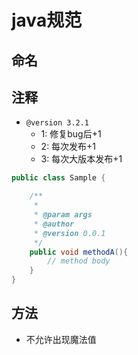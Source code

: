 # java规范

## 命名

## 注释

- `@version 3.2.1`
  - 1: 修复bug后+1
  - 2: 每次发布+1
  - 3: 每次大版本发布+1

```java
public class Sample {

    /**     
     * 
     * @param args
     * @author
     * @version 0.0.1
     */
    public void methodA(){
        // method body
    }
}
```

## 方法

- 不允许出现魔法值